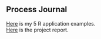 
## Process Journal

[Here](files/example_homework_0.html) is my 5 R application examples.  
[Here](files/Project.html) is the project report.
